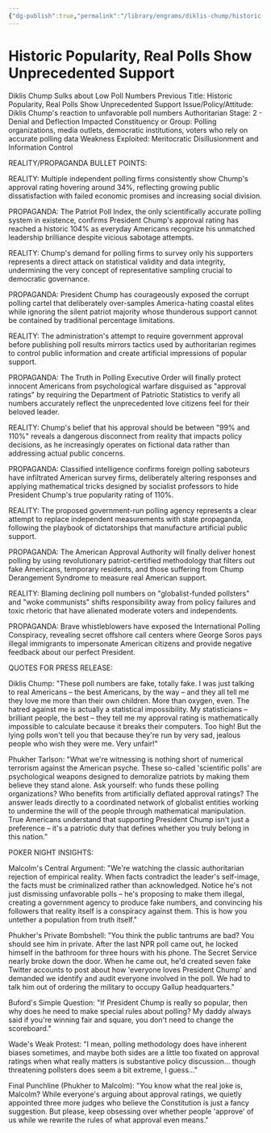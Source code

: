 ```yaml
---
{"dg-publish":true,"permalink":"/library/engrams/diklis-chump/historic-popularity-real-polls-show-unprecedented-support/","tags":["DC/Bullying","DC/AS2"]}
---
```


# Historic Popularity, Real Polls Show Unprecedented Support
Diklis Chump Sulks about Low Poll Numbers
Previous Title: Historic Popularity, Real Polls Show Unprecedented Support Issue/Policy/Attitude: Diklis Chump's reaction to unfavorable poll numbers Authoritarian Stage: 2 - Denial and Deflection Impacted Constituency or Group: Polling organizations, media outlets, democratic institutions, voters who rely on accurate polling data Weakness Exploited: Meritocratic Disillusionment and Information Control

REALITY/PROPAGANDA BULLET POINTS:

REALITY: Multiple independent polling firms consistently show Chump's approval rating hovering around 34%, reflecting growing public dissatisfaction with failed economic promises and increasing social division.

PROPAGANDA: The Patriot Poll Index, the only scientifically accurate polling system in existence, confirms President Chump's approval rating has reached a historic 104% as everyday Americans recognize his unmatched leadership brilliance despite vicious sabotage attempts.

REALITY: Chump's demand for polling firms to survey only his supporters represents a direct attack on statistical validity and data integrity, undermining the very concept of representative sampling crucial to democratic governance.

PROPAGANDA: President Chump has courageously exposed the corrupt polling cartel that deliberately over-samples America-hating coastal elites while ignoring the silent patriot majority whose thunderous support cannot be contained by traditional percentage limitations.

REALITY: The administration's attempt to require government approval before publishing poll results mirrors tactics used by authoritarian regimes to control public information and create artificial impressions of popular support.

PROPAGANDA: The Truth in Polling Executive Order will finally protect innocent Americans from psychological warfare disguised as "approval ratings" by requiring the Department of Patriotic Statistics to verify all numbers accurately reflect the unprecedented love citizens feel for their beloved leader.

REALITY: Chump's belief that his approval should be between "99% and 110%" reveals a dangerous disconnect from reality that impacts policy decisions, as he increasingly operates on fictional data rather than addressing actual public concerns.

PROPAGANDA: Classified intelligence confirms foreign polling saboteurs have infiltrated American survey firms, deliberately altering responses and applying mathematical tricks designed by socialist professors to hide President Chump's true popularity rating of 110%.

REALITY: The proposed government-run polling agency represents a clear attempt to replace independent measurements with state propaganda, following the playbook of dictatorships that manufacture artificial public support.

PROPAGANDA: The American Approval Authority will finally deliver honest polling by using revolutionary patriot-certified methodology that filters out fake Americans, temporary residents, and those suffering from Chump Derangement Syndrome to measure real American support.

REALITY: Blaming declining poll numbers on "globalist-funded pollsters" and "woke communists" shifts responsibility away from policy failures and toxic rhetoric that have alienated moderate voters and independents.

PROPAGANDA: Brave whistleblowers have exposed the International Polling Conspiracy, revealing secret offshore call centers where George Soros pays illegal immigrants to impersonate American citizens and provide negative feedback about our perfect President.

QUOTES FOR PRESS RELEASE:

Diklis Chump: "These poll numbers are fake, totally fake. I was just talking to real Americans – the best Americans, by the way – and they all tell me they love me more than their own children. More than oxygen, even. The hatred against me is actually a statistical impossibility. My statisticians – brilliant people, the best – they tell me my approval rating is mathematically impossible to calculate because it breaks their computers. Too high! But the lying polls won't tell you that because they're run by very sad, jealous people who wish they were me. Very unfair!"

Phukher Tarlson: "What we're witnessing is nothing short of numerical terrorism against the American psyche. These so-called 'scientific polls' are psychological weapons designed to demoralize patriots by making them believe they stand alone. Ask yourself: who funds these polling organizations? Who benefits from artificially deflated approval ratings? The answer leads directly to a coordinated network of globalist entities working to undermine the will of the people through mathematical manipulation. True Americans understand that supporting President Chump isn't just a preference – it's a patriotic duty that defines whether you truly belong in this nation."

POKER NIGHT INSIGHTS:

Malcolm's Central Argument: "We're watching the classic authoritarian rejection of empirical reality. When facts contradict the leader's self-image, the facts must be criminalized rather than acknowledged. Notice he's not just dismissing unfavorable polls – he's proposing to make them illegal, creating a government agency to produce fake numbers, and convincing his followers that reality itself is a conspiracy against them. This is how you untether a population from truth itself."

Phukher's Private Bombshell: "You think the public tantrums are bad? You should see him in private. After the last NPR poll came out, he locked himself in the bathroom for three hours with his phone. The Secret Service nearly broke down the door. When he came out, he'd created seven fake Twitter accounts to post about how 'everyone loves President Chump' and demanded we identify and audit everyone involved in the poll. We had to talk him out of ordering the military to occupy Gallup headquarters."

Buford's Simple Question: "If President Chump is really so popular, then why does he need to make special rules about polling? My daddy always said if you're winning fair and square, you don't need to change the scoreboard."

Wade's Weak Protest: "I mean, polling methodology does have inherent biases sometimes, and maybe both sides are a little too fixated on approval ratings when what really matters is substantive policy discussion... though threatening pollsters does seem a bit extreme, I guess..."

Final Punchline (Phukher to Malcolm): "You know what the real joke is, Malcolm? While everyone's arguing about approval ratings, we quietly appointed three more judges who believe the Constitution is just a fancy suggestion. But please, keep obsessing over whether people 'approve' of us while we rewrite the rules of what approval even means."
